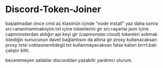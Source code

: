 # Discord-Token-Joiner

başlatmadan önce cmd aç klasörün içinde "node install" yaz daha sonra src>ananinaminakoyim.txt içine tokenlerini gir src>ayarlar.json içine capmonsterdan aldığın api keyi gir (capmonster.cloud) tokenleri sokmak istediğin sunucunun davet bağlantısını da altına gir proxy kullanacaksan proxy txtsi coktaonemlidegil.txt kullanmayacaksan false kalsın brrrt.batı çalıştır bitti.

beceremeyen salaklar discorddan yazabilir yardımcı olurum.
